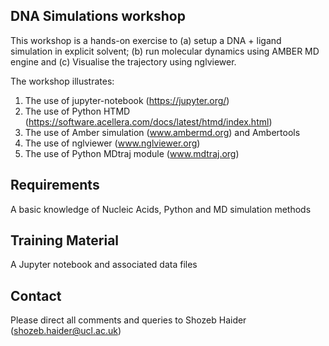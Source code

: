 DNA Simulations workshop
------------------------
This workshop is a hands-on exercise to (a) setup a DNA + ligand simulation in explicit solvent; (b) run molecular dynamics using AMBER MD engine and (c) Visualise the trajectory using nglviewer.

The workshop illustrates:

1. The use of jupyter-notebook (https://jupyter.org/)
2. The use of Python HTMD (https://software.acellera.com/docs/latest/htmd/index.html)
3. The use of Amber simulation (www.ambermd.org) and Ambertools
4. The use of nglviewer (www.nglviewer.org)
5. The use of Python MDtraj module (www.mdtraj.org)


Requirements
------------
A basic knowledge of Nucleic Acids, Python and MD simulation methods


Training Material
-----------------
A Jupyter notebook and associated data files


Contact
-------

Please direct all comments and queries to Shozeb Haider (shozeb.haider@ucl.ac.uk)

